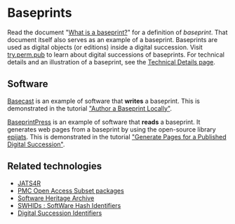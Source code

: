 # Baseprints

Read the document "[What is a baseprint?](https://perm.pub/HKSI5NPzMFmgRlb4Vboi71OTKYo)"
for a definition of _baseprint_. That document itself also serves as an example of a baseprint.
Baseprints are used as digital objects (or editions) inside a digital succession.
Visit [try.perm.pub](https://try.perm.pub/) to learn about digital successions of baseprints.
For technical details and an illustration of a baseprint, see the [Technical Details page](tech.md).


## Software

[Basecast](https://try.perm.pub/basecast/) is an example of software that **writes** a baseprint.
This is demonstrated in the tutorial
["Author a Baseprint Locally"](https://try.perm.pub/tutorial/basecast_locally/).

[BaseprintPress](https://gitlab.com/perm.pub/baseprintpress)
is an example of software that **reads** a baseprint.
It generates web pages from a baseprint by using the open-source library
[epijats](https://gitlab.com/perm.pub/epijats).
This is demonstrated in the tutorial
["Generate Pages for a Published Digital Succession"](https://try.perm.pub/tutorial/gen_pages/).

## Related technologies

* [JATS4R](https://jats4r.org/)
* [PMC Open Access Subset packages](https://www.ncbi.nlm.nih.gov/pmc/tools/openftlist/)
* [Software Heritage Archive](https://www.softwareheritage.org/)
* [SWHIDs : SoftWare Hash Identifiers](https://www.swhid.org/)
* [Digital Succession Identifiers](https://perm.pub/1wFGhvmv8XZfPx0O5Hya2e9AyXo)
